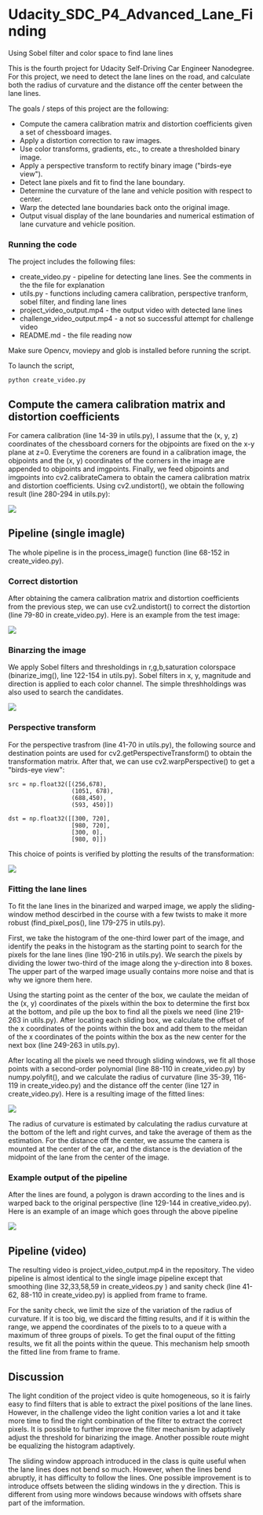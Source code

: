 # Udacity_SDC_P4_Advanced_Lane_Finding
Using Sobel filter and color space to find lane lines

[//]: # (Image References)
[image1]: ./output_images/distortion_correction.jpg
[image2]: ./output_images/undist.jpg
[image3]: ./output_images/binarized.jpg
[image4]: ./output_images/warp.jpg
[image5]: ./output_images/fit_lines.jpg
[image6]: ./output_images/outupt.jpg

This is the fourth project for Udacity Self-Driving Car Engineer Nanodegree. For this project, we need to detect the lane lines on the road, and calculate both the radius of curvature and the distance off the center between the lane lines.

The goals / steps of this project are the following:

* Compute the camera calibration matrix and distortion coefficients given a set of chessboard images.
* Apply a distortion correction to raw images.
* Use color transforms, gradients, etc., to create a thresholded binary image.
* Apply a perspective transform to rectify binary image ("birds-eye view").
* Detect lane pixels and fit to find the lane boundary.
* Determine the curvature of the lane and vehicle position with respect to center.
* Warp the detected lane boundaries back onto the original image.
* Output visual display of the lane boundaries and numerical estimation of lane curvature and vehicle position.


### Running the code
The project includes the following files:
* create_video.py - pipeline for detecting lane lines. See the comments in the the file for explanation  
* utils.py - functions including camera calibration, perspective tranform, sobel filter, and finding lane lines
* project_video_output.mp4 - the output video with detected lane lines
* challenge_video_output.mp4 - a not so successful attempt for challenge video
* README.md - the file reading now

Make sure Opencv, moviepy and glob is installed before running the script.

To launch the script, 
```
python create_video.py
```


## Compute the camera calibration matrix and distortion coefficients
For camera calibration (line 14-39 in utils.py), I assume that the (x, y, z) coordinates of the chessboard corners for the objpoints are fixed on the x-y plane at z=0. Everytime the coreners are found in a calibration image, the objpoints and the (x, y) coordinates of the corners in the image are appended to objpoints and imgpoints. Finally, we feed objpoints and imgpoints into cv2.calibrateCamera to obtain the camera calibration matrix and distortion coefficients. Using cv2.undistort(), we obtain the following result (line 280-294 in utils.py):

![][image1]

## Pipeline (single imagle)
The whole pipeline is in the process_image() function (line 68-152 in create_video.py).

### Correct distortion 
After obtaining the camera calibration matrix and distortion coefficients from the previous step, we can use cv2.undistort() to correct the distortion (line 79-80 in create_video.py). Here is an example from the test image:

![][image2]

### Binarzing the image
We apply Sobel filters and thresholdings in r,g,b,saturation colorspace (binarize_img(), line 122-154 in utils.py). Sobel filters in x, y, magnitude and direction is applied to each color channel. The simple threshholdings was also used to search the candidates.

![][image3]

### Perspective transform
For the perspective trasfrom (line 41-70 in utils.py), the following source and destination points are used for cv2.getPerspectiveTransform() to obtain the transformation matrix. After that, we can use cv2.warpPerspective() to get a "birds-eye view":
```
src = np.float32([(256,678),
                  (1051, 678),
                  (688,450),
                  (593, 450)])

dst = np.float32([[300, 720],
                  [980, 720],
                  [300, 0],
                  [980, 0]])
```
This choice of points is verified by plotting the results of the transformation:

![][image4]

### Fitting the lane lines
To fit the lane lines in the binarized and warped image, we apply the sliding-window method descirbed in the course with a few twists to make it more robust (find_pixel_pos(), line 179-275 in utils.py). 

First, we take the histogram of the one-third lower part of the image, and identify the peaks in the histogram as the starting point to search for the pixels for the lane lines (line 190-216 in utils.py). We search the pixels by dividing the lower two-third of the image along the y-direction into 8 boxes. The upper part of the warped image usually contains more noise and that is why we ignore them here.  

Using the starting point as the center of the box, we caulate the meidan of the (x, y) coordinates of the pixels within the box to determine the first box at the bottom, and pile up the box to find all the pixels we need (line 219-263 in utils.py). After locating each sliding box, we calculate the offset of the x coordinates of the points within the box and add them to the meidan of the x coordinates of the points within the box as the new center for the next box (line 249-263 in utils.py).

After locating all the pixels we need through sliding windows, we fit all those points with a second-order polynomial (line 88-110 in create_video.py) by numpy.polyfit(), and we calculate the radius of curvature (line 35-39, 116-119 in create_video.py) and the distance off the center (line 127 in create_video.py). Here is a resulting image of the fitted lines:

![][image5]

The radius of curvature is estimated by calculating the radius curvature at the bottom of the left and right curves,  and take the average of them as the estimation. For the distance off the center, we assume the camera is mounted at the center of the car, and the distance is the deviation of the midpoint of the lane from the center of the image.

### Example output of the pipeline
After the lines are found, a polygon is drawn according to the lines and is warped back to the original perspective (line 129-144 in creative_video.py). Here is an example of an image which goes through the above pipeline

![][image6]

## Pipeline (video)
The resulting video is project_video_output.mp4 in the repository. The video pipeline is almost identical to the single image pipeline except that smoothing (line 32,33,58,59 in create_videos.py ) and sanity check (line 41-62, 88-110 in create_video.py) is applied from frame to frame.

For the sanity check, we limit the size of the variation of the radius of curvature. If it is too big, we discard the fitting results, and if it is within the range, we append the coordinates of the pixels to to a queue with a maximum of three groups of pixels. To get the final ouput of the fitting results, we fit all the points within the queue. This mechanism help smooth the fitted line from frame to frame.

## Discussion
The light condition of the project video is quite homogeneous, so it is fairly easy to find filters that is able to extract the pixel positions of the lane lines. However, in the challenge video the light conition varies a lot and it take more time to find the right combination of the filter to extract the correct pixels. It is possible to further improve the filter mechanism by adaptively adjust the threshold for binarizing the image. Another possible route might be equalizing the histogram adaptively.

The sliding window approach introduced in the class is quite useful when the lane lines does not bend so much. However, when the lines bend abruptly, it has difficulty to follow the lines. One possible improvement is to introduce offsets between the sliding windows in the y direction. This is different from using more windows because windows with offsets share part of the imformation.

